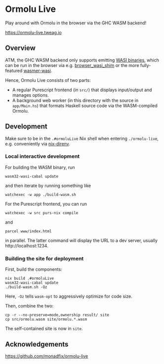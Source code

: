 # Ormolu Live

Play around with Ormolu in the browser via the GHC WASM backend!

https://ormolu-live.tweag.io

## Overview

ATM, the GHC WASM backend only supports emitting [WASI binaries][WASI], which can be run in the browser via e.g. [browser_wasi_shim][] or the more fully-featured [wasmer-wasi][].

Hence, Ormolu Live consists of two parts:

 - A regular Purescript frontend (in `src/`) that displays input/output and manages options.
 - A background web worker (in this directory with the source in `app/Main.hs`) that formats Haskell source code via the WASM-compiled Ormolu.

## Development

Make sure to be in the `.#ormoluLive` Nix shell when entering `./ormolu-live`, e.g. conveniently via [nix-direnv][].

### Local interactive development

For building the WASM binary, run
```console
wasm32-wasi-cabal update
```
and then iterate by running something like
```console
watchexec -w app ./build-wasm.sh
```

For the Purescript frontend, you can run
```console
watchexec -w src purs-nix compile
```
and
```console
parcel www/index.html
```
in parallel. The latter command will display the URL to a dev server, usually http://localhost:1234.

### Building the site for deployment

First, build the components:
```console
nix build .#ormoluLive
wasm32-wasi-cabal update
./build-wasm.sh -Oz
```
Here, `-Oz` tells `wasm-opt` to aggressively optimize for code size.

Then, combine the two:
```console
cp -r --no-preserve=mode,ownership result/ site
cp src/ormolu.wasm site/ormolu.*.wasm
```
The self-contained site is now in `site`.

## Acknowledgements

https://github.com/monadfix/ormolu-live

[WASI]: https://wasi.dev/
[browser_wasi_shim]: https://github.com/bjorn3/browser_wasi_shim
[wasmer-wasi]: https://github.com/wasmerio/wasmer-js
[nix-direnv]: https://github.com/nix-community/nix-direnv
